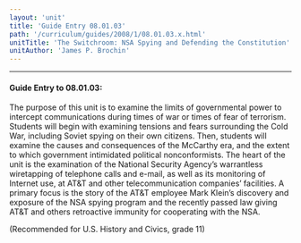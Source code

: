 ```yaml
---
layout: 'unit'
title: 'Guide Entry 08.01.03'
path: '/curriculum/guides/2008/1/08.01.03.x.html'
unitTitle: 'The Switchroom: NSA Spying and Defending the Constitution'
unitAuthor: 'James P. Brochin'
---
```


<body>
<hr/>
 <h4>
  Guide Entry to 08.01.03:
 </h4>
 <p>
  The purpose of this unit is to examine the limits of governmental power to intercept communications during times of war or times of fear of terrorism. Students will begin with examining tensions and fears surrounding the Cold War, including Soviet spying on their own citizens. Then, students will examine the causes and consequences of the McCarthy era, and the extent to which government intimidated political nonconformists. The heart of the unit is the examination of the National Security Agency’s warrantless wiretapping of telephone calls and e-mail, as well as its monitoring of Internet use, at AT&amp;T and other telecommunication companies’ facilities. A primary focus is the story of the AT&amp;T employee Mark Klein’s discovery and exposure of the NSA spying program and the recently passed law giving AT&amp;T and others retroactive immunity for cooperating with the NSA.
 </p>
<p>
  (Recommended for U.S. History and Civics, grade 11)
 </p>

</body>

